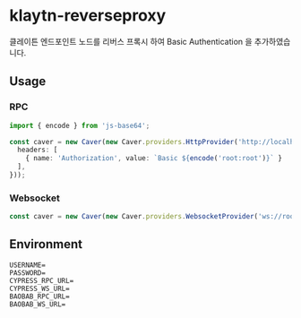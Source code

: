 # klaytn-reverseproxy

클레이튼 엔드포인트 노드를 리버스 프록시 하여 Basic Authentication 을 추가하였습니다.

## Usage

### RPC
```typescript
import { encode } from 'js-base64';

const caver = new Caver(new Caver.providers.HttpProvider('http://localhost:3000/v1/rpc/baobab', {
  headers: [
    { name: 'Authorization', value: `Basic ${encode('root:root')}` }
  ],
}));
```

### Websocket
```typescript
const caver = new Caver(new Caver.providers.WebsocketProvider('ws://root:root@localhost:3000/v1/ws/baobab'));
```

## Environment
```shell
USERNAME=
PASSWORD=
CYPRESS_RPC_URL=
CYPRESS_WS_URL=
BAOBAB_RPC_URL=
BAOBAB_WS_URL=
```
